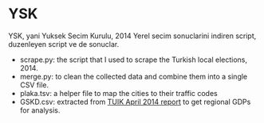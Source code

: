 YSK
===

YSK, yani Yuksek Secim Kurulu, 2014 Yerel secim sonuclarini indiren script, duzenleyen script ve de sonuclar.

- scrape.py: the script that I used to scrape the Turkish local elections, 2014.
- merge.py: to clean the collected data and combine them into a single CSV file.
- plaka.tsv: a helper file to map the cities to their traffic codes
- GSKD.csv: extracted from [TUIK April 2014 report](http://www.tuik.gov.tr/jsp/duyuru/upload/yayinrapor/GSKD_Bolgesel_2004-2011.pdf) to get regional GDPs for analysis.
